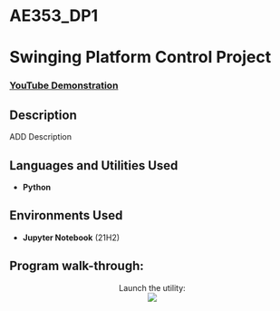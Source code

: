 # AE353_DP1
<h1> Swinging Platform Control Project</h1>

 ### [YouTube Demonstration](https://youtu.be/7eJexJVCqJo)

<h2>Description</h2>
ADD Description
<br />


<h2>Languages and Utilities Used</h2>

- <b>Python</b> 

<h2>Environments Used </h2>

- <b>Jupyter Notebook</b> (21H2)

<h2>Program walk-through:</h2>

<p align="center">
Launch the utility: <br/>
<img src="INSERT IMUGER LINK"/>
<br />
<br />

</p>

<!--
 ```diff
- text in red
+ text in green
! text in orange
# text in gray
@@ text in purple (and bold)@@
```
--!>
